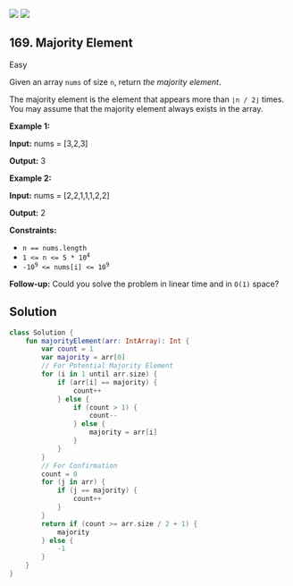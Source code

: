 [![](https://img.shields.io/github/stars/LeetCode-Top-Interview-150/LeetCode-Top-Interview-150?label=Stars&style=flat-square)](https://github.com/LeetCode-Top-Interview-150/LeetCode-Top-Interview-150)
[![](https://img.shields.io/github/forks/LeetCode-Top-Interview-150/LeetCode-Top-Interview-150?label=Fork%20me%20on%20GitHub%20&style=flat-square)](https://github.com/LeetCode-Top-Interview-150/LeetCode-Top-Interview-150/fork)

## 169\. Majority Element

Easy

Given an array `nums` of size `n`, return _the majority element_.

The majority element is the element that appears more than `⌊n / 2⌋` times. You may assume that the majority element always exists in the array.

**Example 1:**

**Input:** nums = [3,2,3]

**Output:** 3

**Example 2:**

**Input:** nums = [2,2,1,1,1,2,2]

**Output:** 2

**Constraints:**

*   `n == nums.length`
*   <code>1 <= n <= 5 * 10<sup>4</sup></code>
*   <code>-10<sup>9</sup> <= nums[i] <= 10<sup>9</sup></code>

**Follow-up:** Could you solve the problem in linear time and in `O(1)` space?

## Solution

```kotlin
class Solution {
    fun majorityElement(arr: IntArray): Int {
        var count = 1
        var majority = arr[0]
        // For Potential Majority Element
        for (i in 1 until arr.size) {
            if (arr[i] == majority) {
                count++
            } else {
                if (count > 1) {
                    count--
                } else {
                    majority = arr[i]
                }
            }
        }
        // For Confirmation
        count = 0
        for (j in arr) {
            if (j == majority) {
                count++
            }
        }
        return if (count >= arr.size / 2 + 1) {
            majority
        } else {
            -1
        }
    }
}
```